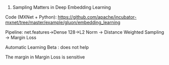 1. Sampling Matters in Deep Embedding Learning

Code (MXNet + Python): https://github.com/apache/incubator-mxnet/tree/master/example/gluon/embedding_learning

Pipeline: net.features->Dense 128->L2 Norm -> Distance Weighted Sampling -> Margin Loss

Automatic Learning Beta : does not help

The margin in Margin Loss is sensitive

